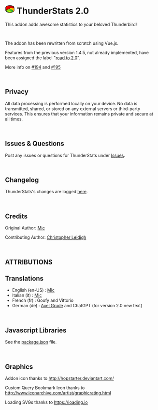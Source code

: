 # ![ThunderStats icon](public/images/mzts-icon-32px.png "ThunderStats")  ThunderStats 2.0

This addon adds awesome statistics to your beloved Thunderbird!


<br>

The addon has been rewritten from scratch using Vue.js.

Features from the previous version 1.4.5, not already implemented, have been assigned the label "[road to 2.0](https://github.com/micz/ThunderStats/labels/road%20to%202.0)".

More info on [#194](https://github.com/micz/ThunderStats/issues/194) and [#195](https://github.com/micz/ThunderStats/issues/195)

<br>

## Privacy
All data processing is performed locally on your device. No data is transmitted, shared, or stored on any external servers or third-party services.
This ensures that your information remains private and secure at all times.

<br>

## Issues & Questions
Post any issues or questions for ThunderStats under [Issues](https://github.com/micz/ThunderStats/issues).

<br>


## Changelog
ThunderStats's changes are logged [here](CHANGELOG.md).


<br>

## Credits
Original Author: [Mic](https://addons.thunderbird.net/thunderbird/user/Micz/)

Contributing Author: [Christopher Leidigh](https://addons.thunderbird.net/thunderbird/user/cleidigh/)

<br>

## ATTRIBUTIONS

## Translations
- English (en-US)	: [Mic](https://addons.thunderbird.net/thunderbird/user/Micz/)
- Italian (it)		: [Mic](https://addons.thunderbird.net/thunderbird/user/Micz/)
- French (fr)		: Goofy and Vittorio
- German (de)		: [Axel Grude](https://addons.thunderbird.net/thunderbird/user/realraven/) and ChatGPT (for version 2.0 new text)

<br>

## Javascript Libraries
See the [package.json](/package.json) file.

<br>

## Graphics
Addon icon thanks to http://hopstarter.deviantart.com/

Custom Query Bookmark Icon thanks to http://www.iconarchive.com/artist/graphicrating.html

Loading SVGs thanks to https://loading.io

